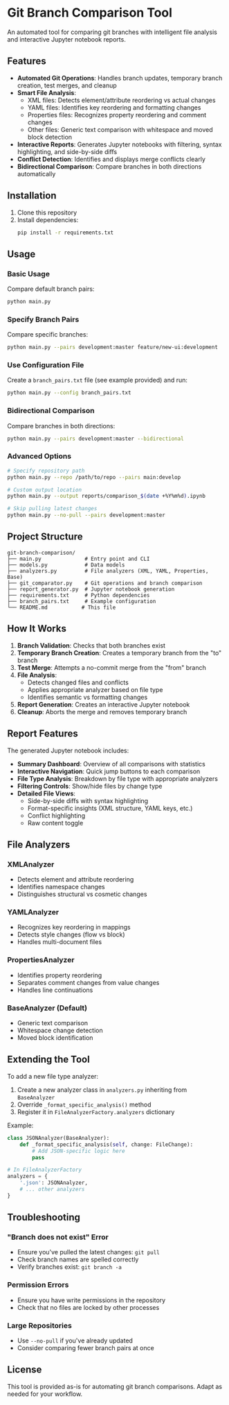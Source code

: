 # Git Branch Comparison Tool

An automated tool for comparing git branches with intelligent file analysis and interactive Jupyter notebook reports.

## Features

- **Automated Git Operations**: Handles branch updates, temporary branch creation, test merges, and cleanup
- **Smart File Analysis**: 
  - XML files: Detects element/attribute reordering vs actual changes
  - YAML files: Identifies key reordering and formatting changes
  - Properties files: Recognizes property reordering and comment changes
  - Other files: Generic text comparison with whitespace and moved block detection
- **Interactive Reports**: Generates Jupyter notebooks with filtering, syntax highlighting, and side-by-side diffs
- **Conflict Detection**: Identifies and displays merge conflicts clearly
- **Bidirectional Comparison**: Compare branches in both directions automatically

## Installation

1. Clone this repository
2. Install dependencies:
   ```bash
   pip install -r requirements.txt
   ```

## Usage

### Basic Usage

Compare default branch pairs:
```bash
python main.py
```

### Specify Branch Pairs

Compare specific branches:
```bash
python main.py --pairs development:master feature/new-ui:development
```

### Use Configuration File

Create a `branch_pairs.txt` file (see example provided) and run:
```bash
python main.py --config branch_pairs.txt
```

### Bidirectional Comparison

Compare branches in both directions:
```bash
python main.py --pairs development:master --bidirectional
```

### Advanced Options

```bash
# Specify repository path
python main.py --repo /path/to/repo --pairs main:develop

# Custom output location
python main.py --output reports/comparison_$(date +%Y%m%d).ipynb

# Skip pulling latest changes
python main.py --no-pull --pairs development:master
```

## Project Structure

```
git-branch-comparison/
├── main.py              # Entry point and CLI
├── models.py            # Data models
├── analyzers.py         # File analyzers (XML, YAML, Properties, Base)
├── git_comparator.py    # Git operations and branch comparison
├── report_generator.py  # Jupyter notebook generation
├── requirements.txt     # Python dependencies
├── branch_pairs.txt     # Example configuration
└── README.md           # This file
```

## How It Works

1. **Branch Validation**: Checks that both branches exist
2. **Temporary Branch Creation**: Creates a temporary branch from the "to" branch
3. **Test Merge**: Attempts a no-commit merge from the "from" branch
4. **File Analysis**: 
   - Detects changed files and conflicts
   - Applies appropriate analyzer based on file type
   - Identifies semantic vs formatting changes
5. **Report Generation**: Creates an interactive Jupyter notebook
6. **Cleanup**: Aborts the merge and removes temporary branch

## Report Features

The generated Jupyter notebook includes:

- **Summary Dashboard**: Overview of all comparisons with statistics
- **Interactive Navigation**: Quick jump buttons to each comparison
- **File Type Analysis**: Breakdown by file type with appropriate analyzers
- **Filtering Controls**: Show/hide files by change type
- **Detailed File Views**:
  - Side-by-side diffs with syntax highlighting
  - Format-specific insights (XML structure, YAML keys, etc.)
  - Conflict highlighting
  - Raw content toggle

## File Analyzers

### XMLAnalyzer
- Detects element and attribute reordering
- Identifies namespace changes
- Distinguishes structural vs cosmetic changes

### YAMLAnalyzer
- Recognizes key reordering in mappings
- Detects style changes (flow vs block)
- Handles multi-document files

### PropertiesAnalyzer
- Identifies property reordering
- Separates comment changes from value changes
- Handles line continuations

### BaseAnalyzer (Default)
- Generic text comparison
- Whitespace change detection
- Moved block identification

## Extending the Tool

To add a new file type analyzer:

1. Create a new analyzer class in `analyzers.py` inheriting from `BaseAnalyzer`
2. Override `_format_specific_analysis()` method
3. Register it in `FileAnalyzerFactory.analyzers` dictionary

Example:
```python
class JSONAnalyzer(BaseAnalyzer):
    def _format_specific_analysis(self, change: FileChange):
        # Add JSON-specific logic here
        pass

# In FileAnalyzerFactory
analyzers = {
    '.json': JSONAnalyzer,
    # ... other analyzers
}
```

## Troubleshooting

### "Branch does not exist" Error
- Ensure you've pulled the latest changes: `git pull`
- Check branch names are spelled correctly
- Verify branches exist: `git branch -a`

### Permission Errors
- Ensure you have write permissions in the repository
- Check that no files are locked by other processes

### Large Repositories
- Use `--no-pull` if you've already updated
- Consider comparing fewer branch pairs at once

## License

This tool is provided as-is for automating git branch comparisons. Adapt as needed for your workflow.